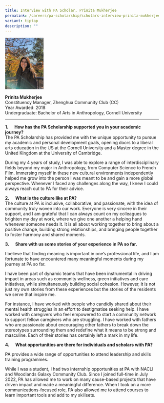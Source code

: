 ```yaml
---
title: Interview with PA Scholar, Prinita Mukherjee
permalink: /careers/pa-scholarship/scholars-interview-prinita-mukherjee/
variant: tiptap
description: ""
---
```

<p></p>
<div class="isomer-image-wrapper">
<img style="width: 25%;" height="auto" width="100%" alt="" src="/images/Careers/Photo___Prinita.jpg">
</div>
<p><strong>Prinita Mukherjee</strong>
<br>Constituency Manager, Zhenghua Community Club (CC)
<br>Year Awarded: 2018
<br>Undergraduate: Bachelor of Arts in Anthropology, Cornell University</p>
<hr>
<p><strong>1.&nbsp;&nbsp;&nbsp;&nbsp;&nbsp; How has the PA Scholarship supported you in your academic journey?</strong>
<br>The PA Scholarship has provided me with the unique opportunity to pursue
my academic and personal development goals, opening doors to a liberal
arts education in the US at the Cornell University and a Master degree
in the United Kingdom at the University of Cambridge.</p>
<p>During my 4 years of study, I was able to explore a range of interdisciplinary
fields beyond my major in Anthropology, from Computer Science to French
Film. Immersing myself in these new cultural environments independently
helped me grow into the person I was meant to be and gain a more global
perspective. Whenever I faced any challenges along the way, I knew I could
always reach out to PA for their advice.</p>
<p></p>
<p><strong>2.&nbsp;&nbsp;&nbsp;&nbsp;&nbsp; What is the culture like at PA?</strong>
<br>The culture at PA is inclusive, collaborative, and passionate, with the
idea of community truly woven into our work. Everyone is very sincere in
their support, and I am grateful that I can always count on my colleagues
to brighten my day at work, where we give one another a helping hand whenever
someone needs it. It is all about working together to bring about a positive
change, building strong relationships, and bringing people together to
foster harmony and shared moments.</p>
<p></p>
<p><strong>3.&nbsp;&nbsp;&nbsp;&nbsp;&nbsp; Share with us some stories of your experience in PA so far.</strong> 
</p>
<p>I believe that finding meaning is important in one’s professional life,
and I am fortunate to have encountered many meaningful moments during my
journey at PA so far.</p>
<p>I have been part of dynamic teams that have been instrumental in driving
impact in areas such as community wellness, green initiatives and care
initiatives, while simultaneously building social cohesion. However, it
is not just my own stories from these experiences but the stories of the
residents we serve that inspire me.</p>
<p>For instance, I have worked with people who candidly shared about their
mental health struggles in an effort to destigmatise seeking help. I have
worked with caregivers who feel empowered to start a community network
to support fellow caregivers who are struggling. I have worked with fathers
who are passionate about encouraging other fathers to break down the stereotypes
surrounding them and redefine what it means to be strong and masculine.
Each of their stories has certainly left a mark in my life.</p>
<p></p>
<p><strong>4.&nbsp;&nbsp;&nbsp;&nbsp;&nbsp; What opportunities are there for individuals and scholars with PA?</strong>
</p>
<p>PA provides a wide range of opportunities to attend leadership and skills
training programmes.</p>
<p>While I was a student, I had two internship opportunities at PA with NACLI
and Woodlands Galaxy Community Club. Since I joined full-time in July 2022,
PA has allowed me to work on many cause-based projects that have driven
impact and made a meaningful difference. When I took on a more communications-focused
role, PA also allowed me to attend courses to learn important tools and
add to my skillsets.</p>